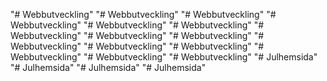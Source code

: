 "# Webbutveckling" 
"# Webbutveckling" 
"# Webbutveckling" 
"# Webbutveckling" 
"# Webbutveckling" 
"# Webbutveckling" 
"# Webbutveckling" 
"# Webbutveckling" 
"# Webbutveckling" 
"# Webbutveckling" 
"# Webbutveckling" 
"# Webbutveckling" 
"# Webbutveckling" 
"# Webbutveckling" 
"# Webbutveckling" 
"# Julhemsida" 
"# Julhemsida" 
"# Julhemsida" 
"# Julhemsida" 
